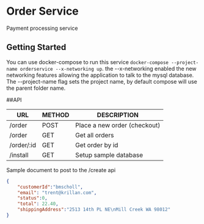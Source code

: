 # Order Service
Payment processing service

## Getting Started
You can use docker-compose to run this service `docker-compose --project-name orderservice --x-networking up`.  the --x-networking enabled the new networking features allowing the application to talk to the mysql database.  The --project-name flag sets the project name, by default compose will use the parent folder name.

##API

| URL | METHOD | DESCRIPTION |
| --- | --- | --- |
| /order | POST | Place a new order (checkout) |
| /order | GET | Get all orders |
| /order/:id | GET | Get order by id |
| /install | GET | Setup sample database |

Sample document to post to the /create api
```json
{
    "customerId":"bmscholl",
    "email": "trent@krillan.com",
    "status":0,
    "total": 22.40,
    "shippingAddress":"2513 14th PL NE\nMill Creek WA 98012"
}
```
